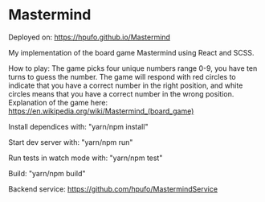 # Mastermind

Deployed on: https://hpufo.github.io/Mastermind

My implementation of the board game Mastermind using React and SCSS.

How to play: The game picks four unique numbers range 0-9, you have ten turns to guess the number. The game will respond with red circles to indicate that you have a correct number in the right position, and white circles means that you have a correct number in the wrong position. Explanation of the game here: https://en.wikipedia.org/wiki/Mastermind_(board_game)

Install dependices with: "yarn/npm install"

Start dev server with: "yarn/npm run"

Run tests in watch mode with: "yarn/npm test"

Build: "yarn/npm build"

Backend service: https://github.com/hpufo/MastermindService